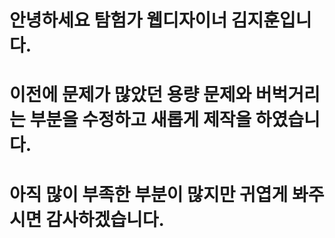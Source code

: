 # 안녕하세요 탐험가 웹디자이너 김지훈입니다.

# 이전에 문제가 많았던 용량 문제와 버벅거리는 부분을 수정하고 새롭게 제작을 하였습니다.
# 아직 많이 부족한 부분이 많지만 귀엽게 봐주시면 감사하겠습니다.